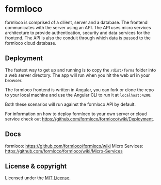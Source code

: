 # formloco

formloco is comprised of a cllient, server and a database. The frontend communicates with the server using an API. The API uses micro services architecture to provide authentication, security and data services for the frontend. The API is also the conduit through which data is passed to the formloco cloud database.

## Deployment

The fastest way to get up and running is to copy the `/dist/forms` folder into a web server directory. The app will run when you hit the web url in your browser.

The formloco frontend is written in Angular, you can fork or clone the repo to your local machine and use the Angular CLI to run it at `localhost:4200`.

Both these scenarios will run against the formloco API by default.

For information on how to deploy formloco to your own server or cloud service check out https://github.com/formloco/formloco/wiki/Deployment.

## Docs

formloco: https://github.com/formloco/formloco/wiki
Micro Services: https://github.com/formloco/formloco/wiki/Micro-Services
​
## License & copyright

Licensed under the [MIT License](LICENSE).

